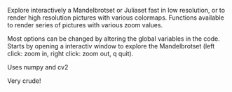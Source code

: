 Explore interactively a Mandelbrotset or Juliaset fast in low resolution, or to render high resolution pictures with various colormaps.
Functions available to render series of pictures with various zoom values. 

Most options can be changed by altering the global variables in the code.
Starts by opening a interactiv window to explore the Mandelbrotset (left click: zoom in, right click: zoom out, q quit).

Uses numpy and cv2

Very crude!
